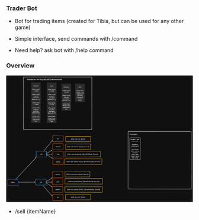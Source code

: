 ### Trader Bot

* Bot for trading items (created for Tibia, but can be used for any other game)

* Simple interface, send commands with /command

* Need help? ask bot with /help command

### Overview

![overview](./overview.png)

* /sell {itemName}